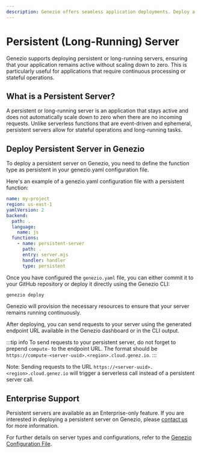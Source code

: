 ```yaml
---
description: Genezio offers seamless application deployments. Deploy a long-running backend service with a single command `genezio deploy`.
---
```


# Persistent (Long-Running) Server

Genezio supports deploying persistent or long-running servers, ensuring that your application remains active without scaling down to zero.
This is particularly useful for applications that require continuous processing or stateful operations.


## What is a Persistent Server?

A persistent or long-running server is an application that stays active and does not automatically scale down to zero when there are no incoming requests.
Unlike serverless functions that are event-driven and ephemeral, persistent servers allow for stateful operations and long-running tasks.

## Deploy Persistent Server in Genezio

To deploy a persistent server on Genezio, you need to define the function type as persistent in your genezio.yaml configuration file.

Here's an example of a genezio.yaml configuration file with a persistent function:

```yaml
name: my-project
region: us-east-1
yamlVersion: 2
backend:
  path: .
  language:
    name: js
  functions:
    - name: persistent-server
      path: .
      entry: server.mjs
      handler: handler
      type: persistent
```

Once you have configured the `genezio.yaml` file, you can either commit it to your GitHub repository or deploy it directly using the Genezio CLI:

```bash
genezio deploy
```

Genezio will provision the necessary resources to ensure that your server remains running continuously.

After deploying, you can send requests to your server using the generated endpoint URL available in the Genezio dashboard or in the CLI output.

:::tip info
To send requests to your persistent server, do not forget to prepend `compute-` to the endpoint URL.
The format should be `https://compute-<server-uuid>.<region>.cloud.genez.io`.
:::

Note: Sending requests to the URL `https://<server-uuid>.<region>.cloud.genez.io` will trigger a serverless call instead of a persistent server call.

## Enterprise Support

Persistent servers are available as an Enterprise-only feature.
If you are interested in deploying a persistent server on Genezio, please [contact us](mailto:contact@genez.io) for more information.

For further details on server types and configurations, refer to the [Genezio Configuration File](/docs/project-structure/genezio-configuration-file.md).
